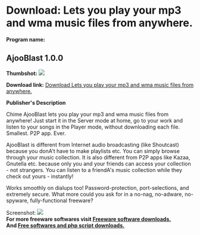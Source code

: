 # Download: Lets you play your mp3 and wma music files from anywhere.

**Program name:**

## AjooBlast 1.0.0

  
**Thumbshot:** ![](http://www.freewarefiles.com/screenshot/ajooblastss_md.gif)   
  
**Download link:** [Download Lets you play your mp3 and wma music files from anywhere.](http://freesoftwares.boysofts.com/AjooBlast_program_18725.html)  
  


**Publisher's Description**  
  


Chime AjooBlast lets you play your mp3 and wma music files from anywhere! Just start it in the Server mode at home, go to your work and listen to your songs in the Player mode, without downloading each file. Smallest. P2P app. Ever. 

AjooBlast is different from Internet audio broadcasting (like Shoutcast) because you donA't have to make playlists etc. You can simply browse through your music collection. It is also different from P2P apps like Kazaa, Gnutella etc. because only you and your friends can access your collection - not strangers. You can listen to a friendA's music collection while they check out yours - instantly!

Works smoothly on dialups too! Password-protection, port-selections, and extremely secure. What more could you ask for in a no-nag, no-adware, no-spyware, fully-functional freeware? 

  
  
Screenshot: ![](http://www.freewarefiles.com/screenshot/ajooblastss.gif)   
**For more freeware softwares visit [Freeware software downloads.](http://freesoftwares.boysofts.com/)**   
**And [Free softwares and php script downloads.](http://www.boysofts.com/)**

